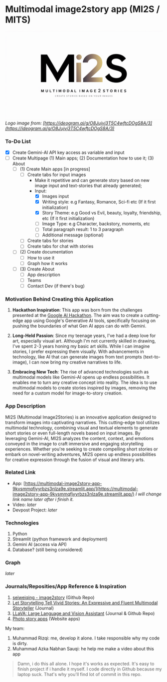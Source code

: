 # Multimodal image2story app (MI2S / MITS)
![MI2S Logo](https://github.com/Kingki19/Multimodal-image2story-app/blob/main/images/MI2S%20logo.png)  
*Logo image from: [https://ideogram.ai/g/O8Jujvj3T5C4wftcDOgS8A/3](https://ideogram.ai/g/O8Jujvj3T5C4wftcDOgS8A/3)*

### To-Do List
- [x] Create Gemini-AI API key access as variable and input
- [ ] Create Multipage (1) Main apps; (2) Documentation how to use it; (3) About
  - [ ] (1) Create Main apps [in progress]
    - [ ] Create tabs for input images
      - Make it repetitive and can generate story based on new image input and text-stories that already generated;
      - Input:
        - [x] Images input
        - [x] Writing style: e.g Fantasy, Romance, Sci-fi etc (If it first initialization)
        - [x] Story Theme: e.g Good vs Evil, beauty, loyalty, friendship, etc (If it first initialization)
        - [ ] Image Type: e.g Character, backstory, moments, etc
        - [ ] Total paragraph result: 1 to 3 paragraph
        - [ ] Additional message (optional) 
    - [ ] Create tabs for stories
    - [ ] Create tabs for chat with stories
  - [ ] (2) Create documentation
    - [ ] How to use it
    - [ ] Graph how it works
  - [ ] (3) Create About
    - [ ] App description
    - [ ] Teams
    - [ ] Contact Dev (if there's bug)

### Motivation Behind Creating this Application
1. **Hackathon Inspiration**:
   This app was born from the challenges presented at the [Google AI Hackathon](https://googleai.devpost.com/). The aim was to create a cutting-edge app using Google's Generative AI tools, specifically focusing on pushing the boundaries of what Gen AI apps can do with Gemini.

2. **Long-Held Passion**:
   Since my teenage years, I've had a deep love for art, especially visual art. Although I'm not currently skilled in drawing, I've spent 2-3 years honing my basic art skills. While I can imagine stories, I prefer expressing them visually. With advancements in technology, like AI that can generate images from text prompts (text-to-image), I can now bring my creative narratives to life.

3. **Embracing New Tech**:
   The rise of advanced technologies such as multimodal models like Gemini-AI opens up endless possibilities. It enables me to turn any creative concept into reality. The idea is to use multimodal models to create stories inspired by images, removing the need for a custom model for image-to-story creation.



### App Description
MI2S (Multimodal Image2Stories) is an innovative application designed to transform images into captivating narratives. This cutting-edge tool utilizes multimodal technology, combining visual and textual elements to generate short stories or even full-length novels based on input images. By leveraging Gemini-AI, MI2S analyzes the content, context, and emotions conveyed in the image to craft immersive and engaging storytelling experiences. Whether you're seeking to create compelling short stories or embark on novel-writing adventures, MI2S opens up endless possibilities for creative expression through the fusion of visual and literary arts.

### Related Link
- App: [https://multimodal-image2story-app-9kvsmmqfjyyrbzs3nlza9e.streamlit.app/](https://multimodal-image2story-app-9kvsmmqfjyyrbzs3nlza9e.streamlit.app/)
  *I will change link name later after i finish it.*
- Video: *later*
- Devpost Project: *later*

### Technologies
1. Python
2. Streamlit (python framework and deployment)
3. Gemini AI (access via API)
4. Database? (still being considered)

### Graph
*later*

### Journals/Reposities/App Reference & Inspiration
1. [seiweiqing - image2story](https://github.com/seaweiqing/image2story) (Github Repo)
2. [Let Storytelling Tell Vivid Stories: An Expressive and Fluent Multimodal Storyteller](https://arxiv.org/html/2403.07301v1) (Journal)
3. [LLaVA: Large Language and Vision Assistant](https://llava-vl.github.io/) (Journal & Github Repo)
4. [Photo story apps](https://boredhumans.com/photo_story.php) (Website apps)

My team:
1. Muhammad Rizqi: me, develop it alone. I take responsible why my code is dirty.
2. Muhammad Azka Nabhan Sauqi: he help me make a video about this app

> Damn, i do this all alone. I hope it's works as expected. It's easy to finish project if i handle it myself.
> I code directly in Github because my laptop suck. That's why you'll find lot of commit in this repo. 
